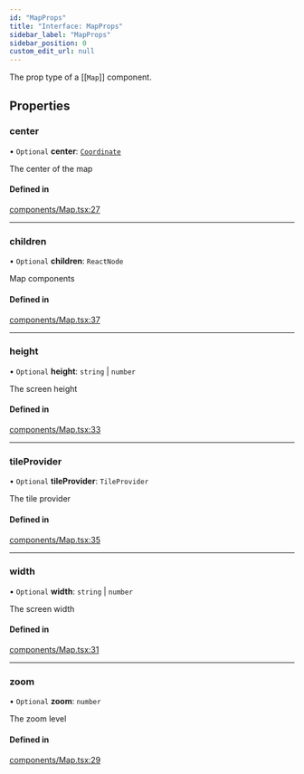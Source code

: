 ```yaml
---
id: "MapProps"
title: "Interface: MapProps"
sidebar_label: "MapProps"
sidebar_position: 0
custom_edit_url: null
---
```


The prop type of a [[`Map`]] component.

## Properties

### center

• `Optional` **center**: [`Coordinate`](Coordinate.md)

The center of the map

#### Defined in

[components/Map.tsx:27](https://github.com/rob-blackbourn/jetblack-map/blob/0fa3bb0/src/components/Map.tsx#L27)

___

### children

• `Optional` **children**: `ReactNode`

Map components

#### Defined in

[components/Map.tsx:37](https://github.com/rob-blackbourn/jetblack-map/blob/0fa3bb0/src/components/Map.tsx#L37)

___

### height

• `Optional` **height**: `string` \| `number`

The screen height

#### Defined in

[components/Map.tsx:33](https://github.com/rob-blackbourn/jetblack-map/blob/0fa3bb0/src/components/Map.tsx#L33)

___

### tileProvider

• `Optional` **tileProvider**: `TileProvider`

The tile provider

#### Defined in

[components/Map.tsx:35](https://github.com/rob-blackbourn/jetblack-map/blob/0fa3bb0/src/components/Map.tsx#L35)

___

### width

• `Optional` **width**: `string` \| `number`

The screen width

#### Defined in

[components/Map.tsx:31](https://github.com/rob-blackbourn/jetblack-map/blob/0fa3bb0/src/components/Map.tsx#L31)

___

### zoom

• `Optional` **zoom**: `number`

The zoom level

#### Defined in

[components/Map.tsx:29](https://github.com/rob-blackbourn/jetblack-map/blob/0fa3bb0/src/components/Map.tsx#L29)
